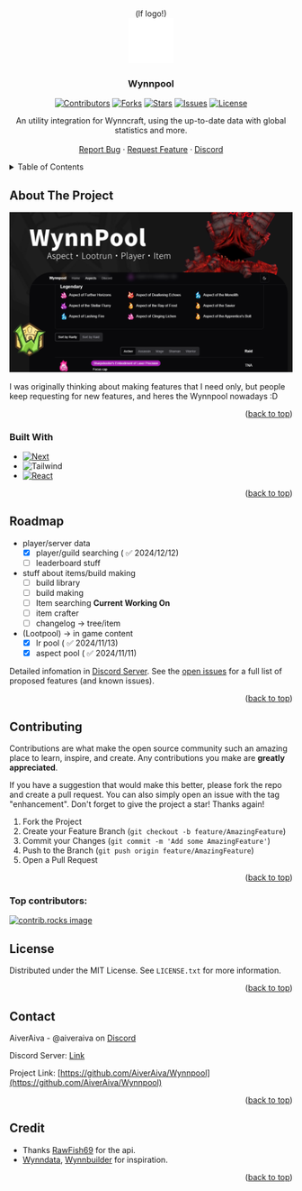 <!-- Improved compatibility of back to top link: See: https://github.com/othneildrew/Best-README-Template/pull/73 -->
<a id="readme-top"></a>
<!--
*** Thanks for checking out the Best-README-Template. If you have a suggestion
*** that would make this better, please fork the repo and create a pull request
*** or simply open an issue with the tag "enhancement".
*** Don't forget to give the project a star!
*** Thanks again! Now go create something AMAZING! :D
-->



<!-- PROJECT SHIELDS -->

<!-- PROJECT LOGO -->
<br />
<div align="center">
  <span>(lf logo!)</span>
  <br />
  <a href="https://github.com/github_username/repo_name">
    <img src="public/vercel.svg" alt="Logo" width="80" height="80">
  </a>
  
  <h3 align="center">Wynnpool</h3>
  <p align="center">
    <a href="https://github.com/AiverAiva/Wynnpool/graphs/contributors"><img src="https://img.shields.io/github/contributors/AiverAiva/Wynnpool.svg?style=for-the-badge" alt="Contributors"></a>
    <a href="https://github.com/AiverAiva/Wynnpool/network/members"><img src="https://img.shields.io/github/forks/AiverAiva/Wynnpool.svg?style=for-the-badge" alt="Forks"></a>
    <a href="https://github.com/AiverAiva/Wynnpool/stargazers"><img src="https://img.shields.io/github/stars/AiverAiva/Wynnpool.svg?style=for-the-badge" alt="Stars"></a>
    <a href="https://github.com/AiverAiva/Wynnpool/issues"><img src="https://img.shields.io/github/issues/AiverAiva/Wynnpool.svg?style=for-the-badge" alt="Issues"></a>
    <a href="https://github.com/AiverAiva/Wynnpool/blob/main/LICENSE.txt"><img src="https://img.shields.io/github/license/AiverAiva/Wynnpool.svg?style=for-the-badge" alt="License"></a>
  </p>
  <p align="center">
    An utility integration for Wynncraft, using the up-to-date data with global statistics and more.
    <br />
<!--     <a href="https://github.com/AiverAiva/Wynnpool"><strong>Explore the docs »</strong></a>
    <br /> -->
    <br />
<!--     <a href="https://github.com/AiverAiva/Wynnpool">View Demo</a>
    · -->
    <a href="https://github.com/AiverAiva/Wynnpool/issues/new?labels=bug&template=bug-report---.md">Report Bug</a>
    ·
    <a href="https://github.com/AiverAiva/Wynnpool/issues/new?labels=enhancement&template=feature-request---.md">Request Feature</a>
    ·
    <a href="https://discord.gg/QVxPPqHFMk">Discord</a>
  </p>
</div>



<!-- TABLE OF CONTENTS -->
<details>
  <summary>Table of Contents</summary>
  <ol>
    <li>
      <a href="#about-the-project">About The Project</a>
      <ul>
        <li><a href="#built-with">Built With</a></li>
      </ul>
    </li>
<!--     <li>
      <a href="#getting-started">Getting Started</a>
      <ul>
        <li><a href="#prerequisites">Prerequisites</a></li>
        <li><a href="#installation">Installation</a></li>
      </ul>
    </li>
    <li><a href="#usage">Usage</a></li>
    <li><a href="#roadmap">Roadmap</a></li> -->
    <li><a href="#contributing">Contributing</a></li>
    <li><a href="#license">License</a></li>
    <li><a href="#contact">Contact</a></li>
<!--     <li><a href="#acknowledgments">Acknowledgments</a></li> -->
  </ol>
</details>



<!-- ABOUT THE PROJECT -->
## About The Project

[![Product Name Screen Shot][product-screenshot]](https://example.com)

I was originally thinking about making features that I need only, but people keep requesting for new features, and heres the Wynnpool nowadays :D

<p align="right">(<a href="#readme-top">back to top</a>)</p>



### Built With

* [![Next][Next.js]][Next-url]
* ![Tailwind][Tailwind]
* [![React][React.js]][React-url]

<p align="right">(<a href="#readme-top">back to top</a>)</p>



<!-- GETTING STARTED -->
<!-- ## Getting Started

This is an example of how you may give instructions on setting up your project locally.
To get a local copy up and running follow these simple example steps.

### Prerequisites

This is an example of how to list things you need to use the software and how to install them.
* npm
  ```sh
  npm install npm@latest -g
  ```

### Installation

1. Get a free API Key at [https://example.com](https://example.com)
2. Clone the repo
   ```sh
   git clone https://github.com/github_username/repo_name.git
   ```
3. Install NPM packages
   ```sh
   npm install
   ```
4. Enter your API in `config.js`
   ```js
   const API_KEY = 'ENTER YOUR API';
   ```
5. Change git remote url to avoid accidental pushes to base project
   ```sh
   git remote set-url origin github_username/repo_name
   git remote -v # confirm the changes
   ```

<p align="right">(<a href="#readme-top">back to top</a>)</p>
-->


<!-- USAGE EXAMPLES -->
<!--## Usage

Use this space to show useful examples of how a project can be used. Additional screenshots, code examples and demos work well in this space. You may also link to more resources.

_For more examples, please refer to the [Documentation](https://example.com)_

<p align="right">(<a href="#readme-top">back to top</a>)</p>

-->

<!-- ROADMAP -->
## Roadmap

- player/server data
    - [x] player/guild searching ( :white_check_mark: 2024/12/12)
    - [ ] leaderboard stuff
- stuff about items/build making
    - [ ] build library
    - [ ] build making
    - [ ] Item searching __Current Working On__
    - [ ] item crafter
    - [ ] changelog -> tree/item
- (Lootpool) -> in game content 
    - [x] lr pool ( :white_check_mark: 2024/11/13)
    - [x] aspect pool  ( :white_check_mark: 2024/11/11) 

Detailed infomation in [Discord Server](https://discord.gg/QVxPPqHFMk).
See the [open issues](https://github.com/github_username/repo_name/issues) for a full list of proposed features (and known issues).

<p align="right">(<a href="#readme-top">back to top</a>)</p>



<!-- CONTRIBUTING -->
## Contributing

Contributions are what make the open source community such an amazing place to learn, inspire, and create. Any contributions you make are **greatly appreciated**.

If you have a suggestion that would make this better, please fork the repo and create a pull request. You can also simply open an issue with the tag "enhancement".
Don't forget to give the project a star! Thanks again!

1. Fork the Project
2. Create your Feature Branch (`git checkout -b feature/AmazingFeature`)
3. Commit your Changes (`git commit -m 'Add some AmazingFeature'`)
4. Push to the Branch (`git push origin feature/AmazingFeature`)
5. Open a Pull Request

<p align="right">(<a href="#readme-top">back to top</a>)</p>

### Top contributors:

<a href="https://github.com/AiverAiva/Wynnpool/graphs/contributors">
  <img src="https://contrib.rocks/image?repo=AiverAiva/Wynnpool" alt="contrib.rocks image" />
</a>



<!-- LICENSE -->
## License

Distributed under the MIT License. See `LICENSE.txt` for more information.

<p align="right">(<a href="#readme-top">back to top</a>)</p>



<!-- CONTACT -->
## Contact

AiverAiva - @aiveraiva on [Discord](https://discord.com/)

Discord Server: [Link](https://discord.gg/QVxPPqHFMk)

Project Link: [https://github.com/AiverAiva/Wynnpool](https://github.com/AiverAiva/Wynnpool)

<p align="right">(<a href="#readme-top">back to top</a>)</p>



<!-- ACKNOWLEDGMENTS -->
## Credit

* Thanks [RawFish69](https://github.com/RawFish69) for the api.
* [Wynndata](https://www.wynndata.tk/), [Wynnbuilder](https://github.com/wynnbuilder/wynnbuilder.github.io) for inspiration.

<p align="right">(<a href="#readme-top">back to top</a>)</p>



<!-- MARKDOWN LINKS & IMAGES -->
<!-- https://www.markdownguide.org/basic-syntax/#reference-style-links -->
[product-screenshot]: public/images/og-image.png
[Next.js]: https://img.shields.io/badge/next.js-000000?style=for-the-badge&logo=nextdotjs&logoColor=white
[Next-url]: https://nextjs.org/
[React.js]: https://img.shields.io/badge/React-20232A?style=for-the-badge&logo=react&logoColor=61DAFB
[Tailwind]: https://img.shields.io/badge/Tailwind-20232A?style=for-the-badge&logo=tailwindcss
[React-url]: https://reactjs.org/
 

